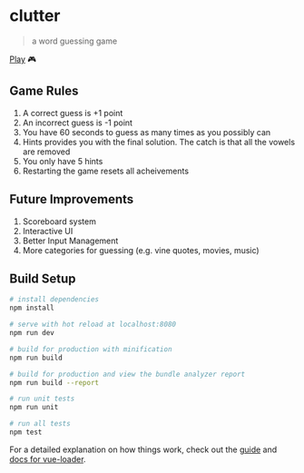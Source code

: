 # clutter

> a word guessing game

[Play](https://olivermanzi.github.io/clutter/) :video_game:

## Game Rules

1. A correct guess is +1 point
2. An incorrect guess is -1 point
3. You have 60 seconds to guess as many times as you possibly can
4. Hints provides you with the final solution. The catch is that all the vowels are removed
5. You only have 5 hints
6. Restarting the game resets all acheivements

## Future Improvements

1. Scoreboard system
2. Interactive UI
3. Better Input Management
4. More categories for guessing (e.g. vine quotes, movies, music)

## Build Setup

```bash
# install dependencies
npm install

# serve with hot reload at localhost:8080
npm run dev

# build for production with minification
npm run build

# build for production and view the bundle analyzer report
npm run build --report

# run unit tests
npm run unit

# run all tests
npm test
```

For a detailed explanation on how things work, check out the [guide](http://vuejs-templates.github.io/webpack/) and [docs for vue-loader](http://vuejs.github.io/vue-loader).
